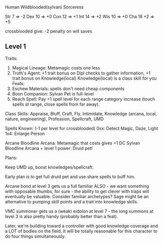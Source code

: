 Human Wildblooded(sylvan) Sorceress

Str  7      => -2
Dex 10      => +0
Con 12      => +1
Int 14      => +2
Wis 10      => +0
Cha 18  +2  => +5

crossblooded give: -2 penalty on will saves

## Level 1

Traits:
1. Magical Lineage: Metamagic costs one less
2. Truth's Agent: +1 trait bonus on Dipl checks to gather information,
                  +1 trait bonus on Knowledge(local)
                  Knowledge(local) is a class skill for you
Feats:
1. Eschew Materials: spells don't need cheap components
2. Boon Companion: Sylvan Pet is full-level
3. Reach Spell: Pay +1 spell level for each range category increase
   (touch spells at range, close spells from far away).

Class Skills:
Appraise, Bluff, Craft, Fly, Intimidate,
Knowledge (arcana, local, nature, engineering),
Profession, Spellcraft, UMD

Spells Known: (-1 per level for crossblooded)
0xx: Detect Magic, Daze, Light
1x4: Enlarge Person

Arcane Bloodline Arcana: Metamagic that costs gives +1 DC
Sylvan Bloodline Arcana + level 1 power: Druid pet!

Plans:

Keep UMD up, boost knowledges/spellcraft.

Early plan is to get full druid pet and use share spells to buff him.

Arcane bond at level 3 gets us a full familiar ALSO - we want something
with opposable thumbs, for sure - the ability to get clever with traps
will eventually be valuable. Consider familiar archetypes? Sage might be
an alternative to pumping skill points and a trait into knowledge skills.

VMC summoner gets us a (weak) eidolon at level 7 - the long summons at
level 3 is also pretty handy (probably better than a feat).

Later, we're building toward a controller with good knowledge coverage and
a LOT of bodies on the field. It will be totally reasonable for this
character to do four things simultaneously.

